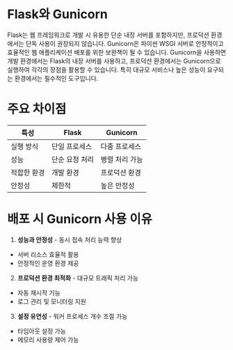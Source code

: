 # Flask와 Gunicorn
Flask는 웹 프레임워크로 개발 시 유용한 단순 내장 서버를 포함하지만, 프로덕션 환경에서는 단독 사용이 권장되지 않습니다. Gunicorn은 파이썬 WSGI 서버로 안정적이고 효율적인 웹 애플리케이션 배포를 위한 보완책이 될 수 있습니다. Gunicorn을 사용하면 개발 환경에서는 Flask의 내장 서버를 사용하고, 프로덕션 환경에서는 Gunicorn으로 실행하여 각각의 장점을 활용할 수 있습니다. 특히 대규모 서비스나 높은 성능이 요구되는 환경에서는 필수적인 도구입니다.

# 주요 차이점

| 특성 | Flask | Gunicorn |
| --- | --- | --- |
| 실행 방식 | 단일 프로세스 | 다중 프로세스 |
| 성능 | 단순 요청 처리 | 병렬 처리 가능 |
| 적합한 환경 | 개발 환경 | 프로덕션 환경 |
| 안정성 | 제한적 | 높은 안정성 |

# 배포 시 Gunicorn 사용 이유

1. **성능과 안정성**  - 동시 접속 처리 능력 향상
  - 서버 리소스 효율적 활용
  - 안정적인 운영 환경 제공

2. **프로덕션 환경 최적화**  - 대규모 트래픽 처리 가능
  - 자동 재시작 기능
  - 로그 관리 및 모니터링 지원

3. **설정 유연성**  - 워커 프로세스 개수 조절 가능
  - 타임아웃 설정 가능
  - 메모리 사용량 제어 가능